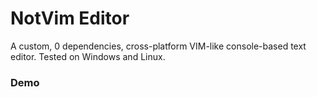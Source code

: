 # NotVim Editor

A custom, 0 dependencies, cross-platform VIM-like console-based text editor. Tested on Windows and Linux.

### Demo


